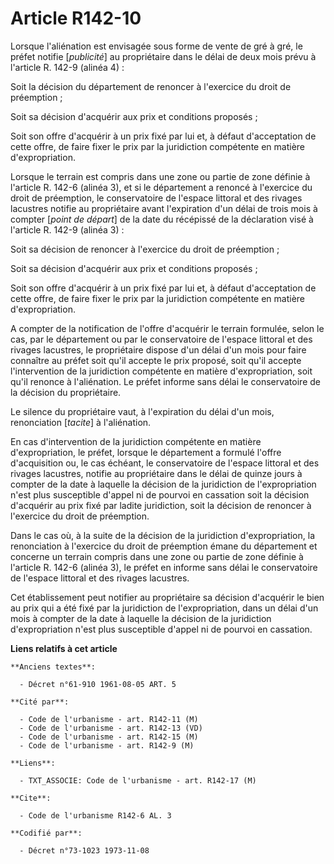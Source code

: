 # Article R142-10

Lorsque l'aliénation est envisagée sous forme de vente de gré à gré, le préfet notifie [*publicité*] au propriétaire dans le
délai de deux mois prévu à l'article R. 142-9 (alinéa 4) :

Soit la décision du département de renoncer à l'exercice du droit de préemption ;

Soit sa décision d'acquérir aux prix et conditions proposés ;

Soit son offre d'acquérir à un prix fixé par lui et, à défaut d'acceptation de cette offre, de faire fixer le prix par la
juridiction compétente en matière d'expropriation.

Lorsque le terrain est compris dans une zone ou partie de zone définie à l'article R. 142-6 (alinéa 3), et si le département
a renoncé à l'exercice du droit de préemption, le conservatoire de l'espace littoral et des rivages lacustres notifie au
propriétaire avant l'expiration d'un délai de trois mois à compter [*point de départ*] de la date du récépissé de la
déclaration visé à l'article R. 142-9 (alinéa 3) :

Soit sa décision de renoncer à l'exercice du droit de préemption ;

Soit sa décision d'acquérir aux prix et conditions proposés ;

Soit son offre d'acquérir à un prix fixé par lui et, à défaut d'acceptation de cette offre, de faire fixer le prix par la
juridiction compétente en matière d'expropriation.

A compter de la notification de l'offre d'acquérir le terrain formulée, selon le cas, par le département ou par le
conservatoire de l'espace littoral et des rivages lacustres, le propriétaire dispose d'un délai d'un mois pour faire
connaître au préfet soit qu'il accepte le prix proposé, soit qu'il accepte l'intervention de la juridiction compétente en
matière d'expropriation, soit qu'il renonce à l'aliénation. Le préfet informe sans délai le conservatoire de la décision du
propriétaire.

Le silence du propriétaire vaut, à l'expiration du délai d'un mois, renonciation [*tacite*] à l'aliénation.

En cas d'intervention de la juridiction compétente en matière d'expropriation, le préfet, lorsque le département a formulé
l'offre d'acquisition ou, le cas échéant, le conservatoire de l'espace littoral et des rivages lacustres, notifie au
propriétaire dans le délai de quinze jours à compter de la date à laquelle la décision de la juridiction de l'expropriation
n'est plus susceptible d'appel ni de pourvoi en cassation soit la décision d'acquérir au prix fixé par ladite juridiction,
soit la décision de renoncer à l'exercice du droit de préemption.

Dans le cas où, à la suite de la décision de la juridiction d'expropriation, la renonciation à l'exercice du droit de
préemption émane du département et concerne un terrain compris dans une zone ou partie de zone définie à l'article R. 142-6
(alinéa 3), le préfet en informe sans délai le conservatoire de l'espace littoral et des rivages lacustres.

Cet établissement peut notifier au propriétaire sa décision d'acquérir le bien au prix qui a été fixé par la juridiction de
l'expropriation, dans un délai d'un mois à compter de la date à laquelle la décision de la juridiction d'expropriation n'est
plus susceptible d'appel ni de pourvoi en cassation.

**Liens relatifs à cet article**

	**Anciens textes**:

	  - Décret n°61-910 1961-08-05 ART. 5

	**Cité par**:

	  - Code de l'urbanisme - art. R142-11 (M)
	  - Code de l'urbanisme - art. R142-13 (VD)
	  - Code de l'urbanisme - art. R142-15 (M)
	  - Code de l'urbanisme - art. R142-9 (M)

	**Liens**:

	  - TXT_ASSOCIE: Code de l'urbanisme - art. R142-17 (M)

	**Cite**:

	  - Code de l'urbanisme R142-6 AL. 3

	**Codifié par**:

	  - Décret n°73-1023 1973-11-08
